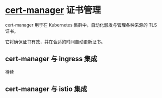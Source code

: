 # [cert-manager](https://github.com/jetstack/cert-manager) 证书管理

cert-manager 用于在 Kubernetes 集群中，自动化颁发与管理各种来源的 TLS 证书。

它将确保证书有效，并在合适的时间自动更新证书。



## cert-manager 与 ingress 集成

待续


## cert-manager 与 istio 集成

